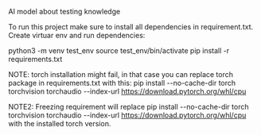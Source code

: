 AI model about testing knowledge

To run this project make sure to install all dependencies in requirement.txt. Create virtuar env and run dependencies:

python3 -m venv test_env
source test_env/bin/activate
pip install -r requirements.txt

NOTE: torch installation might fail, in that case you can replace torch package in requirements.txt with this:
pip install --no-cache-dir torch torchvision torchaudio --index-url https://download.pytorch.org/whl/cpu

NOTE2: Freezing requirement will replace pip install --no-cache-dir torch torchvision torchaudio --index-url https://download.pytorch.org/whl/cpu with the installed torch version.

